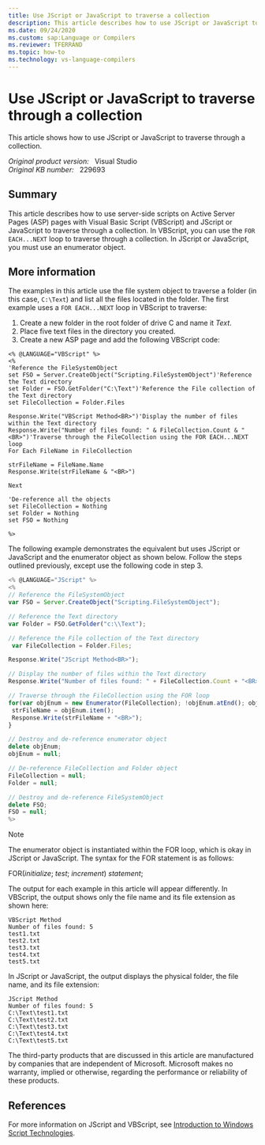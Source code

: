 ```yaml
---
title: Use JScript or JavaScript to traverse a collection
description: This article describes how to use JScript or JavaScript to traverse through a collection.
ms.date: 09/24/2020
ms.custom: sap:Language or Compilers
ms.reviewer: TFERRAND
ms.topic: how-to
ms.technology: vs-language-compilers
---
```

# Use JScript or JavaScript to traverse through a collection

This article shows how to use JScript or JavaScript to traverse through a collection.

_Original product version:_ &nbsp; Visual Studio  
_Original KB number:_ &nbsp; 229693

## Summary

This article describes how to use server-side scripts on Active Server Pages (ASP) pages with Visual Basic Script (VBScript) and JScript or JavaScript to traverse through a collection. In VBScript, you can use the `FOR EACH...NEXT` loop to traverse through a collection. In JScript or JavaScript, you must use an enumerator object.

## More information

The examples in this article use the file system object to traverse a folder (in this case, `C:\Text`) and list all the files located in the folder. The first example uses a `FOR EACH...NEXT` loop in VBScript to traverse:

1. Create a new folder in the root folder of drive C and name it *Text*.
2. Place five text files in the directory you created.
3. Create a new ASP page and add the following VBScript code:

```vbscript
<% @LANGUAGE="VBScript" %>
<%
'Reference the FileSystemObject
set FSO = Server.CreateObject("Scripting.FileSystemObject")'Reference the Text directory
set Folder = FSO.GetFolder("C:\Text")'Reference the File collection of the Text directory
set FileCollection = Folder.Files

Response.Write("VBScript Method<BR>")'Display the number of files within the Text directory
Response.Write("Number of files found: " & FileCollection.Count & "<BR>")'Traverse through the FileCollection using the FOR EACH...NEXT loop
For Each FileName in FileCollection

strFileName = FileName.Name
Response.Write(strFileName & "<BR>")

Next

'De-reference all the objects
set FileCollection = Nothing
set Folder = Nothing
set FSO = Nothing

%>
```

The following example demonstrates the equivalent but uses JScript or JavaScript and the enumerator object as shown below. Follow the steps outlined previously, except use the following code in step 3.

```javascript
<% @LANGUAGE="JScript" %>
<%
// Reference the FileSystemObject
var FSO = Server.CreateObject("Scripting.FileSystemObject");

// Reference the Text directory
var Folder = FSO.GetFolder("c:\\Text");

// Reference the File collection of the Text directory
 var FileCollection = Folder.Files;

Response.Write("JScript Method<BR>");

// Display the number of files within the Text directory
Response.Write("Number of files found: " + FileCollection.Count + "<BR>");

// Traverse through the FileCollection using the FOR loop
for(var objEnum = new Enumerator(FileCollection); !objEnum.atEnd(); objEnum.moveNext()) {
 strFileName = objEnum.item();
 Response.Write(strFileName + "<BR>");
}

// Destroy and de-reference enumerator object
delete objEnum;
objEnum = null;

// De-reference FileCollection and Folder object
FileCollection = null;
Folder = null;

// Destroy and de-reference FileSystemObject
delete FSO;
FSO = null;
%>
```

> [!NOTE]
> The enumerator object is instantiated within the FOR loop, which is okay in JScript or JavaScript. The syntax for the FOR statement is as follows:
>
>FOR(*initialize*; *test*; *increment*)
> *statement*;

The output for each example in this article will appear differently. In VBScript, the output shows only the file name and its file extension as shown here:

```console
VBScript Method
Number of files found: 5
test1.txt
test2.txt
test3.txt
test4.txt
test5.txt
```

In JScript or JavaScript, the output displays the physical folder, the file name, and its file extension:

```console
JScript Method
Number of files found: 5
C:\Text\test1.txt
C:\Text\test2.txt
C:\Text\test3.txt
C:\Text\test4.txt
C:\Text\test5.txt
```

The third-party products that are discussed in this article are manufactured by companies that are independent of Microsoft. Microsoft makes no warranty, implied or otherwise, regarding the performance or reliability of these products.  

## References

For more information on JScript and VBScript, see [Introduction to Windows Script Technologies](/previous-versions/tn-archive/ee176792(v=technet.10)).

